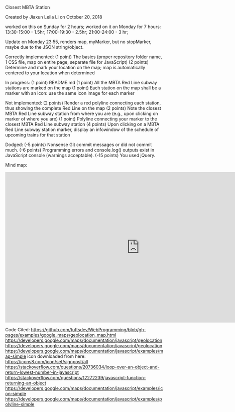 Closest MBTA Station 

Created by Jiaxun Leila Li on October 20, 2018

worked on this on Sunday for 2 hours; 
worked on it on Monday for 7 hours:
	13:30-15:00 - 1.5hr;
	17:00-19:30 - 2.5hr;
	21:00-24:00 - 3 hr;

Update on Monday 23:55, renders map, myMarker, but no stopMarker, maybe due to the JSON string/object.

Correctly implemented: 
(1 point) The basics (proper repository folder name, 1 CSS file, map on entire page, separate file for JavaScript)
(2 points) Determine and mark your location on the map; map is automatically centered to your location when determined


In progress:
(1 point) README.md
(1 point) All the MBTA Red Line subway stations are marked on the map
(1 point) Each station on the map shall be a marker with an icon: use the same icon image for each marker

Not implemented: 
(2 points) Render a red polyline connecting each station, thus showing the complete Red Line on the map
(2 points) Note the closest MBTA Red Line subway station from where you are (e.g., upon clicking on marker of where you are)
(1 point) Polyline connecting your marker to the closest MBTA Red Line subway station
(4 points) Upon clicking on a MBTA Red Line subway station marker, display an infowindow of the schedule of upcoming trains for that station

Dodged: 
(-5 points) Nonsense Git commit messages or did not commit much.
(-6 points) Programming errors and console.log() outputs exist in JavaScript console (warnings acceptable).
(-15 points) You used jQuery.

Mind map: 
<iframe width='853' height='480' src='https://embed.coggle.it/diagram/W86XHeExeUO3X1qn/4c3714a0d68f4caccc2e819c13c5811e95de854cfac76002c5fec62702981cbd' frameborder='0' allowfullscreen></iframe>

Code Cited: 
https://github.com/tuftsdev/WebProgramming/blob/gh-pages/examples/google_maps/geolocation_map.html
https://developers.google.com/maps/documentation/javascript/geolocation
https://developers.google.com/maps/documentation/javascript/geolocation
https://developers.google.com/maps/documentation/javascript/examples/map-simple
icon downloaded from here: https://icons8.com/icon/set/signpost/all
https://stackoverflow.com/questions/20736034/loop-over-an-object-and-return-lowest-number-in-javascript
https://stackoverflow.com/questions/12272239/javascript-function-returning-an-object
https://developers.google.com/maps/documentation/javascript/examples/icon-simple
https://developers.google.com/maps/documentation/javascript/examples/polyline-simple


